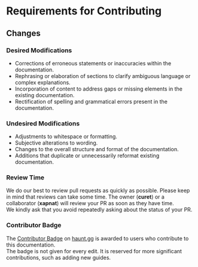 # Requirements for Contributing

## Changes

### Desired Modifications

- Corrections of erroneous statements or inaccuracies within the documentation.
- Rephrasing or elaboration of sections to clarify ambiguous language or complex explanations.
- Incorporation of content to address gaps or missing elements in the existing documentation.
- Rectification of spelling and grammatical errors present in the documentation.

### Undesired Modifications

- Adjustments to whitespace or formatting.
- Subjective alterations to wording.
- Changes to the overall structure and format of the documentation.
- Additions that duplicate or unnecessarily reformat existing documentation.

### Review Time
We do our best to review pull requests as quickly as possible. Please keep in mind that reviews can take some time.
The owner (**curet**) or a collaborator (**xapnat**) will review your PR as soon as they have time.  
We kindly ask that you avoid repeatedly asking about the status of your PR.

### Contributor Badge

The [Contributor Badge](https://help.haunt.gg/customization/badges#contributor-badge) on [haunt.gg](https://haunt.gg) is awarded to users who contribute to this documentation.  
The badge is not given for every edit. It is reserved for more significant contributions, such as adding new guides.

